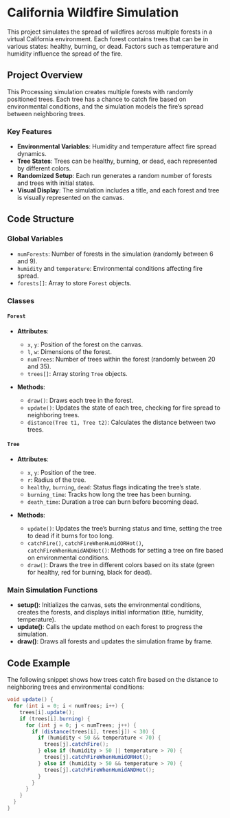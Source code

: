 # California Wildfire Simulation

This project simulates the spread of wildfires across multiple forests in a virtual California environment. Each forest contains trees that can be in various states: healthy, burning, or dead. Factors such as temperature and humidity influence the spread of the fire.

## Project Overview

This Processing simulation creates multiple forests with randomly positioned trees. Each tree has a chance to catch fire based on environmental conditions, and the simulation models the fire’s spread between neighboring trees. 

### Key Features

- **Environmental Variables**: Humidity and temperature affect fire spread dynamics.
- **Tree States**: Trees can be healthy, burning, or dead, each represented by different colors.
- **Randomized Setup**: Each run generates a random number of forests and trees with initial states.
- **Visual Display**: The simulation includes a title, and each forest and tree is visually represented on the canvas.

## Code Structure

### Global Variables

- `numForests`: Number of forests in the simulation (randomly between 6 and 9).
- `humidity` and `temperature`: Environmental conditions affecting fire spread.
- `forests[]`: Array to store `Forest` objects.

### Classes

#### `Forest`

- **Attributes**: 
  - `x`, `y`: Position of the forest on the canvas.
  - `l`, `w`: Dimensions of the forest.
  - `numTrees`: Number of trees within the forest (randomly between 20 and 35).
  - `trees[]`: Array storing `Tree` objects.

- **Methods**:
  - `draw()`: Draws each tree in the forest.
  - `update()`: Updates the state of each tree, checking for fire spread to neighboring trees.
  - `distance(Tree t1, Tree t2)`: Calculates the distance between two trees.

#### `Tree`

- **Attributes**:
  - `x`, `y`: Position of the tree.
  - `r`: Radius of the tree.
  - `healthy`, `burning`, `dead`: Status flags indicating the tree’s state.
  - `burning_time`: Tracks how long the tree has been burning.
  - `death_time`: Duration a tree can burn before becoming dead.

- **Methods**:
  - `update()`: Updates the tree’s burning status and time, setting the tree to dead if it burns for too long.
  - `catchFire()`, `catchFireWhenHumidORHot()`, `catchFireWhenHumidANDHot()`: Methods for setting a tree on fire based on environmental conditions.
  - `draw()`: Draws the tree in different colors based on its state (green for healthy, red for burning, black for dead).

### Main Simulation Functions

- **setup()**: Initializes the canvas, sets the environmental conditions, creates the forests, and displays initial information (title, humidity, temperature).
- **update()**: Calls the update method on each forest to progress the simulation.
- **draw()**: Draws all forests and updates the simulation frame by frame.

## Code Example

The following snippet shows how trees catch fire based on the distance to neighboring trees and environmental conditions:

```java
void update() {
  for (int i = 0; i < numTrees; i++) {
    trees[i].update();
    if (trees[i].burning) {
      for (int j = 0; j < numTrees; j++) {
        if (distance(trees[i], trees[j]) < 30) {
          if (humidity < 50 && temperature < 70) {
            trees[j].catchFire();
          } else if (humidity > 50 || temperature > 70) {
            trees[j].catchFireWhenHumidORHot();
          } else if (humidity > 50 && temperature > 70) {
            trees[j].catchFireWhenHumidANDHot();
          }
        }
      }
    }
  }
}
